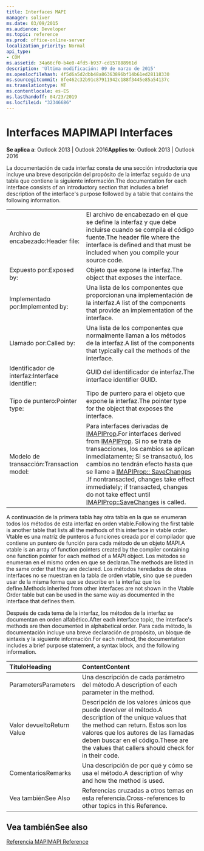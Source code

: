 ```yaml
---
title: Interfaces MAPI
manager: soliver
ms.date: 03/09/2015
ms.audience: Developer
ms.topic: reference
ms.prod: office-online-server
localization_priority: Normal
api_type:
- COM
ms.assetid: 34a66cf0-b4e0-4fd5-b937-cd157888961d
description: 'Última modificación: 09 de marzo de 2015'
ms.openlocfilehash: 4f5d6a5d2dbb48a86363896bf14b61ed28118330
ms.sourcegitcommit: 8fe462c32b91c87911942c188f3445e85a54137c
ms.translationtype: MT
ms.contentlocale: es-ES
ms.lasthandoff: 04/23/2019
ms.locfileid: "32346686"
---
```

# <a name="mapi-interfaces"></a><span data-ttu-id="7eeb6-103">Interfaces MAPI</span><span class="sxs-lookup"><span data-stu-id="7eeb6-103">MAPI Interfaces</span></span>

  
  
<span data-ttu-id="7eeb6-104">**Se aplica a**: Outlook 2013 | Outlook 2016</span><span class="sxs-lookup"><span data-stu-id="7eeb6-104">**Applies to**: Outlook 2013 | Outlook 2016</span></span> 
  
<span data-ttu-id="7eeb6-105">La documentación de cada interfaz consta de una sección introductoria que incluye una breve descripción del propósito de la interfaz seguido de una tabla que contiene la siguiente información.</span><span class="sxs-lookup"><span data-stu-id="7eeb6-105">The documentation for each interface consists of an introductory section that includes a brief description of the interface's purpose followed by a table that contains the following information.</span></span>
  
|||
|:-----|:-----|
|<span data-ttu-id="7eeb6-106">Archivo de encabezado:</span><span class="sxs-lookup"><span data-stu-id="7eeb6-106">Header file:</span></span>  <br/> |<span data-ttu-id="7eeb6-107">El archivo de encabezado en el que se define la interfaz y que debe incluirse cuando se compila el código fuente.</span><span class="sxs-lookup"><span data-stu-id="7eeb6-107">The header file where the interface is defined and that must be included when you compile your source code.</span></span>  <br/> |
|<span data-ttu-id="7eeb6-108">Expuesto por:</span><span class="sxs-lookup"><span data-stu-id="7eeb6-108">Exposed by:</span></span>  <br/> |<span data-ttu-id="7eeb6-109">Objeto que expone la interfaz.</span><span class="sxs-lookup"><span data-stu-id="7eeb6-109">The object that exposes the interface.</span></span>  <br/> |
|<span data-ttu-id="7eeb6-110">Implementado por:</span><span class="sxs-lookup"><span data-stu-id="7eeb6-110">Implemented by:</span></span>  <br/> |<span data-ttu-id="7eeb6-111">Una lista de los componentes que proporcionan una implementación de la interfaz.</span><span class="sxs-lookup"><span data-stu-id="7eeb6-111">A list of the components that provide an implementation of the interface.</span></span>  <br/> |
|<span data-ttu-id="7eeb6-112">Llamado por:</span><span class="sxs-lookup"><span data-stu-id="7eeb6-112">Called by:</span></span>  <br/> |<span data-ttu-id="7eeb6-113">Una lista de los componentes que normalmente llaman a los métodos de la interfaz.</span><span class="sxs-lookup"><span data-stu-id="7eeb6-113">A list of the components that typically call the methods of the interface.</span></span>  <br/> |
|<span data-ttu-id="7eeb6-114">Identificador de interfaz:</span><span class="sxs-lookup"><span data-stu-id="7eeb6-114">Interface identifier:</span></span>  <br/> |<span data-ttu-id="7eeb6-115">GUID del identificador de interfaz.</span><span class="sxs-lookup"><span data-stu-id="7eeb6-115">The interface identifier GUID.</span></span>  <br/> |
|<span data-ttu-id="7eeb6-116">Tipo de puntero:</span><span class="sxs-lookup"><span data-stu-id="7eeb6-116">Pointer type:</span></span>  <br/> |<span data-ttu-id="7eeb6-117">Tipo de puntero para el objeto que expone la interfaz.</span><span class="sxs-lookup"><span data-stu-id="7eeb6-117">The pointer type for the object that exposes the interface.</span></span>  <br/> |
|<span data-ttu-id="7eeb6-118">Modelo de transacción:</span><span class="sxs-lookup"><span data-stu-id="7eeb6-118">Transaction model:</span></span>  <br/> |<span data-ttu-id="7eeb6-119">Para interfaces derivadas de [IMAPIProp](imapipropiunknown.md).</span><span class="sxs-lookup"><span data-stu-id="7eeb6-119">For interfaces derived from [IMAPIProp](imapipropiunknown.md).</span></span> <span data-ttu-id="7eeb6-120">Si no se trata de transacciones, los cambios se aplican inmediatamente; Si se transactuó, los cambios no tendrán efecto hasta que se llame a [IMAPIProp:: SaveChanges](imapiprop-savechanges.md) .</span><span class="sxs-lookup"><span data-stu-id="7eeb6-120">If nontransacted, changes take effect immediately; if transacted, changes do not take effect until [IMAPIProp::SaveChanges](imapiprop-savechanges.md) is called.</span></span>  <br/> |
   
<span data-ttu-id="7eeb6-121">A continuación de la primera tabla hay otra tabla en la que se enumeran todos los métodos de esta interfaz en orden vtable.</span><span class="sxs-lookup"><span data-stu-id="7eeb6-121">Following the first table is another table that lists all the methods of this interface in vtable order.</span></span> <span data-ttu-id="7eeb6-122">Vtable es una matriz de punteros a funciones creada por el compilador que contiene un puntero de función para cada método de un objeto MAPI.</span><span class="sxs-lookup"><span data-stu-id="7eeb6-122">A vtable is an array of function pointers created by the compiler containing one function pointer for each method of a MAPI object.</span></span> <span data-ttu-id="7eeb6-123">Los métodos se enumeran en el mismo orden en que se declaran.</span><span class="sxs-lookup"><span data-stu-id="7eeb6-123">The methods are listed in the same order that they are declared.</span></span> <span data-ttu-id="7eeb6-124">Los métodos heredados de otras interfaces no se muestran en la tabla de orden vtable, sino que se pueden usar de la misma forma que se describe en la interfaz que los define.</span><span class="sxs-lookup"><span data-stu-id="7eeb6-124">Methods inherited from other interfaces are not shown in the Vtable Order table but can be used in the same way as documented in the interface that defines them.</span></span>
  
<span data-ttu-id="7eeb6-125">Después de cada tema de la interfaz, los métodos de la interfaz se documentan en orden alfabético.</span><span class="sxs-lookup"><span data-stu-id="7eeb6-125">After each interface topic, the interface's methods are then documented in alphabetical order.</span></span> <span data-ttu-id="7eeb6-126">Para cada método, la documentación incluye una breve declaración de propósito, un bloque de sintaxis y la siguiente información.</span><span class="sxs-lookup"><span data-stu-id="7eeb6-126">For each method, the documentation includes a brief purpose statement, a syntax block, and the following information.</span></span>
  
|<span data-ttu-id="7eeb6-127">**Título**</span><span class="sxs-lookup"><span data-stu-id="7eeb6-127">**Heading**</span></span>|<span data-ttu-id="7eeb6-128">**Content**</span><span class="sxs-lookup"><span data-stu-id="7eeb6-128">**Content**</span></span>|
|:-----|:-----|
|<span data-ttu-id="7eeb6-129">Parameters</span><span class="sxs-lookup"><span data-stu-id="7eeb6-129">Parameters</span></span>  <br/> |<span data-ttu-id="7eeb6-130">Una descripción de cada parámetro del método.</span><span class="sxs-lookup"><span data-stu-id="7eeb6-130">A description of each parameter in the method.</span></span>  <br/> |
|<span data-ttu-id="7eeb6-131">Valor devuelto</span><span class="sxs-lookup"><span data-stu-id="7eeb6-131">Return Value</span></span>  <br/> |<span data-ttu-id="7eeb6-132">Descripción de los valores únicos que puede devolver el método.</span><span class="sxs-lookup"><span data-stu-id="7eeb6-132">A description of the unique values that the method can return.</span></span> <span data-ttu-id="7eeb6-133">Estos son los valores que los autores de las llamadas deben buscar en el código.</span><span class="sxs-lookup"><span data-stu-id="7eeb6-133">These are the values that callers should check for in their code.</span></span>  <br/> |
|<span data-ttu-id="7eeb6-134">Comentarios</span><span class="sxs-lookup"><span data-stu-id="7eeb6-134">Remarks</span></span>  <br/> |<span data-ttu-id="7eeb6-135">Una descripción de por qué y cómo se usa el método.</span><span class="sxs-lookup"><span data-stu-id="7eeb6-135">A description of why and how the method is used.</span></span>  <br/> |
|<span data-ttu-id="7eeb6-136">Vea también</span><span class="sxs-lookup"><span data-stu-id="7eeb6-136">See Also</span></span>  <br/> |<span data-ttu-id="7eeb6-137">Referencias cruzadas a otros temas en esta referencia.</span><span class="sxs-lookup"><span data-stu-id="7eeb6-137">Cross-references to other topics in this Reference.</span></span>  <br/> |
   
## <a name="see-also"></a><span data-ttu-id="7eeb6-138">Vea también</span><span class="sxs-lookup"><span data-stu-id="7eeb6-138">See also</span></span>



[<span data-ttu-id="7eeb6-139">Referencia MAPI</span><span class="sxs-lookup"><span data-stu-id="7eeb6-139">MAPI Reference</span></span>](mapi-reference.md)

